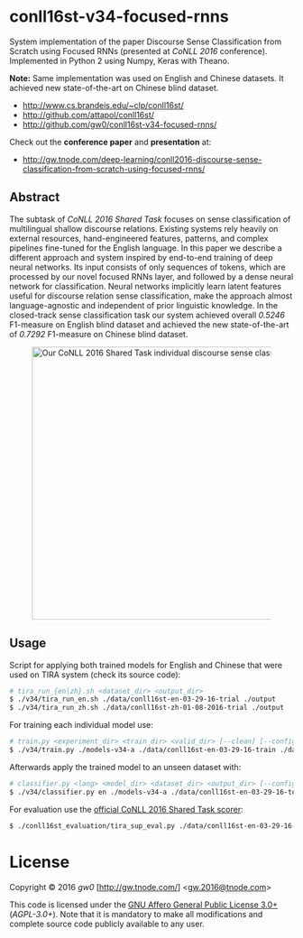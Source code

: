 conll16st-v34-focused-rnns
==========================

System implementation of the paper Discourse Sense Classification from Scratch using Focused RNNs (presented at *CoNLL 2016* conference). Implemented in Python 2 using Numpy, Keras with Theano.

**Note:** Same implementation was used on English and Chinese datasets. It achieved new state-of-the-art on Chinese blind dataset.

- <http://www.cs.brandeis.edu/~clp/conll16st/>
- <http://github.com/attapol/conll16st/>
- <http://github.com/gw0/conll16st-v34-focused-rnns/>

Check out the **conference paper** and **presentation** at:

- <http://gw.tnode.com/deep-learning/conll2016-discourse-sense-classification-from-scratch-using-focused-rnns/>


Abstract
--------

The subtask of *CoNLL 2016 Shared Task* focuses on sense classification of multilingual shallow discourse relations. Existing systems rely heavily on external resources, hand-engineered features, patterns, and complex pipelines fine-tuned for the English language. In this paper we describe a different approach and system inspired by end-to-end training of deep neural networks. Its input consists of only sequences of tokens, which are processed by our novel focused RNNs layer, and followed by a dense neural network for classification. Neural networks implicitly learn latent features useful for discourse relation sense classification, make the approach almost language-agnostic and independent of prior linguistic knowledge. In the closed-track sense classification task our system achieved overall *0.5246* F1-measure on English blind dataset and achieved the new state-of-the-art of *0.7292* F1-measure on Chinese blind dataset.

<figure><img src="http://gw.tnode.com/deep-learning/img/conll16st-v34-model.png" width="600" height="484" alt="Our CoNLL 2016 Shared Task individual discourse sense classifier/model." /></figure>


Usage
-----

Script for applying both trained models for English and Chinese that were used on TIRA system (check its source code):

```bash
# tira_run_{en|zh}.sh <dataset_dir> <output_dir>
$ ./v34/tira_run_en.sh ./data/conll16st-en-03-29-16-trial ./output
$ ./v34/tira_run_zh.sh ./data/conll16st-zh-01-08-2016-trial ./output
```

For training each individual model use:

```bash
# train.py <experiment_dir> <train_dir> <valid_dir> [--clean] [--config CONFIG]
$ ./v34/train.py ./models-v34-a ./data/conll16st-en-03-29-16-train ./data/conll16st-en-03-29-16-dev --config='{"filter_fn_name":"conn_eq_0"}'
```

Afterwards apply the trained model to an unseen dataset with:

```bash
# classifier.py <lang> <model_dir> <dataset_dir> <output_dir> [--config CONFIG]
$ ./v34/classifier.py en ./models-v34-a ./data/conll16st-en-03-29-16-test ./output --config='{"filter_fn_name":"conn_eq_0"}'
```

For evaluation use the [official CoNLL 2016 Shared Task scorer](http://github.com/attapol/conll16st):

```bash
$ ./conll16st_evaluation/tira_sup_eval.py ./data/conll16st-en-03-29-16-test ./output ./output
```


License
=======

Copyright &copy; 2016 *gw0* [<http://gw.tnode.com/>] &lt;<gw.2016@tnode.com>&gt;

This code is licensed under the [GNU Affero General Public License 3.0+](LICENSE_AGPL-3.0.txt) (*AGPL-3.0+*). Note that it is mandatory to make all modifications and complete source code publicly available to any user.
